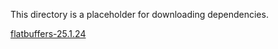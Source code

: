 This directory is a placeholder for downloading dependencies.

[flatbuffers-25.1.24](https://github.com/google/flatbuffers/archive/refs/tags/v25.1.24.tar.gz)